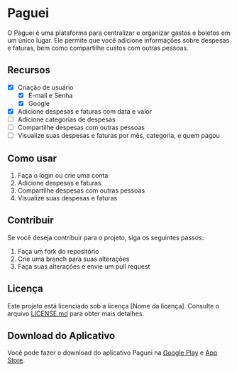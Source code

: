# Paguei
O Paguei é uma plataforma para centralizar e organizar gastos e boletos em um único lugar. Ele permite que você adicione informações sobre despesas e faturas, bem como compartilhe custos com outras pessoas.

## Recursos
- [x] Criação de usuário
  - [x] E-mail e Senha
  - [x] Google
- [x] Adicione despesas e faturas com data e valor 
- [ ] Adicione categorias de despesas 
- [ ] Compartilhe despesas com outras pessoas 
- [ ] Visualize suas despesas e faturas por mês, categoria, e quem pagou 

## Como usar
1. Faça o login ou crie uma conta
2. Adicione despesas e faturas
3. Compartilhe despesas com outras pessoas
4. Visualize suas despesas e faturas

## Contribuir
Se você deseja contribuir para o projeto, siga os seguintes passos:

1. Faça um fork do repositório
2. Crie uma branch para suas alterações
3. Faça suas alterações e envie um pull request

## Licença

Este projeto está licenciado sob a licença [Nome da licença]. Consulte o arquivo [LICENSE.md]() para obter mais detalhes.

## Download do Aplicativo

Você pode fazer o download do aplicativo Paguei na [Google Play]() e [App Store]().
